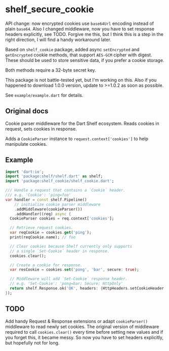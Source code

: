 # shelf_secure_cookie
API change: now encrypted cookies use `base64Url` encoding instead of plain `base64`. Also I changed middleware, now you have to set response headers explicitly, see TODO. Forgive me this, but I think this is a step in the right direction, I will find a handy workaround later.

Based on `shelf_cookie` package, added async `setEncrypted` and `getEncrypted` cookie methods, that support `AES-GCM` cipher with digest. These should be used to store sensitive data, if you prefer a cookie storage.

Both methods require a 32-byte secret key.

This package is not battle-tested yet, but I'm working on this. Also if you happened to download 1.0.0 version, update to >=1.0.2 as soon as possible.

See `example/example.dart` for details.

## Original docs

Cookie parser middleware for the Dart Shelf ecosystem.
Reads cookies in request, sets cookies in response.

Adds a `CookieParser` instance to `request.context['cookies']` to help
manipulate cookies.

## Example

```dart
import 'dart:io';
import 'package:shelf/shelf.dart' as shelf;
import 'package:shelf_cookie/shelf_cookie.dart';

/// Handle a request that contains a `Cookie` header.
/// e.g. 'Cookie': 'ping=foo'
var handler = const shelf.Pipeline()
    // initialize cookie parser middleware
    .addMiddleware(cookieParser())
    .addHandler((req) async {
  CookieParser cookies = req.context['cookies'];

  // Retrieve request cookies.
  var reqCookie = cookies.get('ping');
  print(reqCookie.name); // foo

  // Clear cookies because Shelf currently only supports
  // a single `Set-Cookie` header in response.
  cookies.clear();

  // Create a cookie for response.
  var resCookie = cookies.set('pong', 'bar', secure: true);

  // Middleware will add `Set-Cookie` response header.
  // e.g. 'Set-Cookie': 'pong=bar; Secure; HttpOnly'
  return shelf.Response.ok('OK', headers: {HttpHeaders.setCookieHeader: cookies.toHeader()});
});
```

## TODO
Add handy Request & Response extensions or adapt `cookieParser()` middleware to read newly set cookies. The original version of middleware required to call `cookies.clear()` every time before setting new values and if you forget this, it became messy. So now you have to set headers explicitly, but hopefully not for long.
